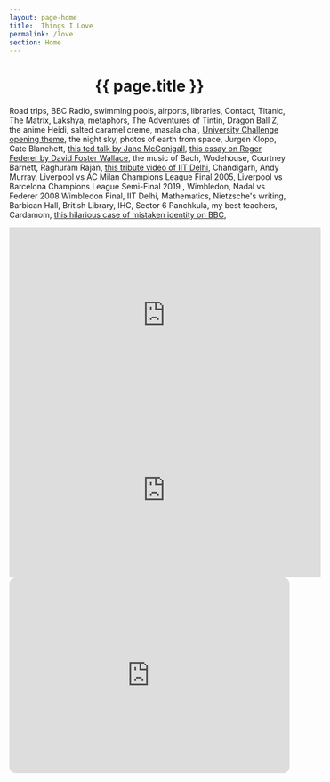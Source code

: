 ```yaml
---
layout: page-home
title:  Things I Love
permalink: /love
section: Home
---
```


<CENTER><h1 class="emphnext">{{ page.title }}</h1></CENTER>




Road trips, BBC Radio, swimming pools, airports, libraries,   Contact, Titanic, The Matrix, Lakshya,  metaphors, The Adventures of Tintin, Dragon Ball Z, the anime Heidi, salted caramel creme, masala chai, [University Challenge opening theme](https://www.youtube.com/watch?v=jrbpLRNDjOs&list=PLdIS7dENF-nXEe19T8RwR9FF-b-r1Lp6i&index=28), 
 the night sky, photos of earth from space, Jurgen Klopp, Cate Blanchett, [this ted talk by Jane McGonigall](https://www.youtube.com/watch?v=dE1DuBesGYM), [this essay on Roger Federer by David Foster Wallace](https://www.nytimes.com/2006/08/20/sports/playmagazine/20federer.html?pagewanted=all), the music of Bach, Wodehouse, Courtney Barnett, Raghuram Rajan, [this tribute video of IIT Delhi](https://www.youtube.com/watch?v=pdcy4fbLwuc&list=PLdIS7dENF-nWYmcIjtKQjCvqthfjse1iw&index=4), Chandigarh, Andy Murray, Liverpool vs AC Milan Champions League Final 2005, Liverpool vs Barcelona Champions League Semi-Final 2019 , Wimbledon, Nadal vs Federer 2008 Wimbledon Final, IIT Delhi, Mathematics, Nietzsche's writing, Barbican Hall, British Library, IHC,  Sector 6 Panchkula, my best teachers,  Cardamom, [this hilarious case of mistaken identity on BBC](https://www.youtube.com/watch?v=e6Y2uQn_wvc),   


<iframe width="560" height="315" src="https://www.youtube.com/embed/S7Jw3IDwzro" title="YouTube video player" frameborder="0" allow="accelerometer; autoplay; clipboard-write; encrypted-media; gyroscope; picture-in-picture; web-share" allowfullscreen></iframe>

<iframe width="560" height="315" src="https://www.youtube.com/embed/pdcy4fbLwuc" title="YouTube video player" frameborder="0" allow="accelerometer; autoplay; clipboard-write; encrypted-media; gyroscope; picture-in-picture; web-share" allowfullscreen></iframe>

<iframe style="border-radius:12px" src="https://open.spotify.com/embed/playlist/4j7hpnvq5w8PMpnK0f2MJt?utm_source=generator" width="100%" height="352" frameBorder="0" allowfullscreen="" allow="autoplay; clipboard-write; encrypted-media; fullscreen; picture-in-picture" loading="lazy"></iframe>

